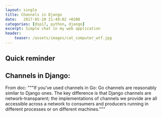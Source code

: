 ```yaml
---
layout: single
title: Channels in Django
date:   2017-05-20 21:49:02 +0200
categories: [dsp17, python, django]
excerpt: Simple chat in my web application
header:
    teaser: /assets/images/cat_computer_wtf.jpg
---
```


## Quick reminder

## Channels in Django:


From doc:
"""If you’ve used channels in Go: Go channels are reasonably similar to Django ones.
 The key difference is that Django channels are network-transparent; the implementations
  of channels we provide are all accessible across a
network to consumers and producers running in different processes or on different machines."""